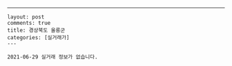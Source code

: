 ---
    layout: post
    comments: true
    title: 경상북도 울릉군
    categories: [실거래가]
    ---

    2021-06-29 실거래 정보가 없습니다.

    